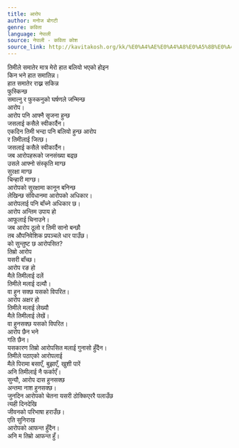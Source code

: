 ```yaml
---
title: आरोप
author: मनोज बोगटी
genre: कविता
language: नेपाली
source: नेपाली - कविता कोश
source_link: http://kavitakosh.org/kk/%E0%A4%AE%E0%A4%A8%E0%A5%8B%E0%A4%9C_%E0%A4%AC%E0%A5%8B%E0%A4%97%E0%A4%9F%E0%A5%80
---
```


तिमीले समातेर मात्र मेरो हात बलियो भएको होइन  
किन भने हात समातिन्न।  
हात समातेर राख्न सकिन्न  
फुस्किन्छ  
समात्नु र फुस्कनुको घर्षणले जन्मिन्छ  
आरोप।  
आरोप पनि आफ्नै सृजना हुन्छ  
जसलाई कसैले स्वीकार्दैन।  
एकदिन तिमी भन्दा पनि बलियो हुन्छ आरोप  
र तिमीलाई जित्छ।  
जसलाई कसैले स्वीकार्दैन।  
जब आरोपहरूको जनसंख्या बढ्छ  
उसले आफ्नो संस्कृति माग्छ  
सुरक्षा माग्छ  
चिन्हारी माग्छ।  
आरोपको सुरक्षामा कानून बनिन्छ  
लेखिन्छ संविधानमा आरोपको अधिकार।  
आरोपलाई पनि बॉंच्ने अधिकार छ।  
आरोप अन्तिम उपाय हो  
आफूलाई चिनाउने।  
जब आरोप ठूलो र तिमी सानो बन्छौ  
तब औपनिवेशिक प्रपञ्चले धार पाउँछ।  
को सुन्तुष्ट छ आरोपसित?  
तिम्रो आरोप  
यसरी बॉंच्छ।  
आरोप रङ हो  
मैले तिमीलाई दलें  
तिमीले मलाई दल्यौ।  
वा हुन सक्छ यसको विपरित।  
आरोप अक्षर हो  
तिमीले मलाई लेख्यौ  
मैले तिमीलाई लेखें।  
वा हुनसक्छ यसको विपरित।  
आरोप छैन भने  
गति छैन।  
यसकारण तिम्रो आरोपसित मलाई गुनासो हुँदैन।  
तिमीले पठाएको आरोपलाई  
मैले पिरामा बसाएँ, बुझाएँ, खुशी पारें  
अनि तिमीलाई नै फर्काएँ।  
सुन्यौ, आरोप दास हुनसक्छ  
अन्तमा नाश हुनसक्छ।  
जुनदिन आरोपको चेतना यसरी ठोक्किएररै पलाउँछ  
त्यही दिनदेखि  
जीवनको परिभाषा हराउँछ।  
एति सुनिराख  
आरोपको आफन्त हुँदैन।  
अनि म तिम्रो आफन्त हुँ।
